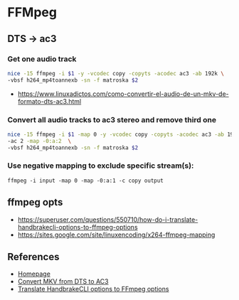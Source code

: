 # FFMpeg


## DTS -> ac3

### Get one audio track

```bash
nice -15 ffmpeg -i $1 -y -vcodec copy -copyts -acodec ac3 -ab 192k \
-vbsf h264_mp4toannexb -sn -f matroska $2
```

- https://www.linuxadictos.com/como-convertir-el-audio-de-un-mkv-de-formato-dts-ac3.html

### Convert all audio tracks to ac3 stereo and remove third one

```bash
nice -15 ffmpeg -i $1 -map 0 -y -vcodec copy -copyts -acodec ac3 -ab 192k \
-ac 2 -map -0:a:2  \
-vbsf h264_mp4toannexb -sn -f matroska $2
```

### Use negative mapping to exclude specific stream(s):
```
ffmpeg -i input -map 0 -map -0:a:1 -c copy output
```

## ffmpeg opts

- https://superuser.com/questions/550710/how-do-i-translate-handbrakecli-options-to-ffmpeg-options
- https://sites.google.com/site/linuxencoding/x264-ffmpeg-mapping

## References

* [Homepage](https://trac.ffmpeg.org/wiki/Map)
* [Convert MKV from DTS to AC3](https://www.linuxadictos.com/como-convertir-el-audio-de-un-mkv-de-formato-dts-ac3.html)
* [Translate HandbrakeCLI options to FFmpeg options](https://superuser.com/questions/550710/how-do-i-translate-handbrakecli-options-to-ffmpeg-options)

